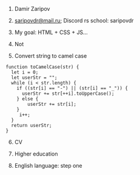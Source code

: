 1. Damir Zaripov

2. saripovdr@mail.ru; Discord rs school: saripovdr

3. My goal: HTML + CSS + JS...

4. Not

5. Convert string to camel case

```
function toCamelCase(str) {
  let i = 0;
  let userStr = "";
  while (i < str.length) {
    if ((str[i] == "-") || (str[i] == "_")) {  
      userStr += str[++i].toUpperCase();
    } else {
        userStr += str[i]; 
    }
     i++; 
  }
  return userStr;
}
```

6. CV

7. Higher education

8. English language: step one
